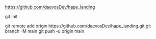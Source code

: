 https://github.com/daevosDev/hape_landing

git init



git remote add origin https://github.com/daevosDev/hape_landing.git
git branch -M main
git push -u origin main
